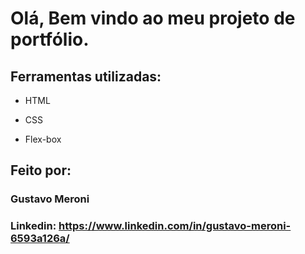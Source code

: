 
# Olá, Bem vindo ao meu projeto de portfólio.

## Ferramentas utilizadas:

* HTML

* CSS

* Flex-box

## Feito por:

### Gustavo Meroni

### Linkedin: https://www.linkedin.com/in/gustavo-meroni-6593a126a/


